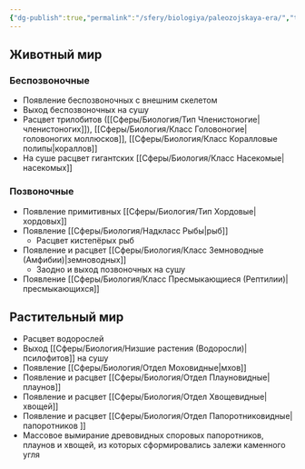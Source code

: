 ```yaml
---
{"dg-publish":true,"permalink":"/sfery/biologiya/paleozojskaya-era/","tags":["Эволюция"]}
---
```


## Животный мир 
### Беспозвоночные 
- Появление беспозвоночных с внешним скелетом 
- Выход беспозвоночных на сушу 
- Расцвет трилобитов ([[Сферы/Биология/Тип Членистоногие\|членистоногих]]), [[Сферы/Биология/Класс Головоногие\|головоногих моллюсков]], [[Сферы/Биология/Класс Коралловые полипы\|кораллов]] 
- На суше расцвет гигантских [[Сферы/Биология/Класс Насекомые\|насекомых]]
### Позвоночные 
- Появление примитивных [[Сферы/Биология/Тип Хордовые\|хордовых]]
- Появление [[Сферы/Биология/Надкласс Рыбы\|рыб]]
	- Расцвет кистепёрых рыб 
- Появление и расцвет [[Сферы/Биология/Класс Земноводные (Амфибии)\|земноводных]]
	- Заодно и выход позвоночных на сушу 
- Появление [[Сферы/Биология/Класс Пресмыкающиеся (Рептилии)\|пресмыкающихся]]
## Растительный мир
- Расцвет водорослей 
- Выход [[Сферы/Биология/Низшие растения (Водоросли)\|псилофитов]] на сушу 
- Появление [[Сферы/Биология/Отдел Моховидные\|мхов]]
- Появление и расцвет [[Сферы/Биология/Отдел Плауновидные\|плаунов]]
- Появление и расцвет [[Сферы/Биология/Отдел Хвощевидные\|хвощей]]
- Появление и расцвет [[Сферы/Биология/Отдел Папоротниковидные\|папоротников ]]
- Массовое вымирание древовидных споровых папоротников, плаунов и хвощей, из которых сформировались залежи каменного угля 